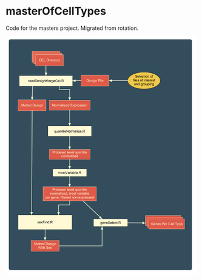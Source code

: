 masterOfCellTypes
=================

Code for the masters project. Migrated from rotation.

![](images/pipeline.png)
